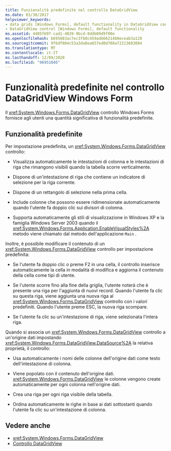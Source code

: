 ```yaml
---
title: Funzionalità predefinite nel controllo DataGridView
ms.date: 03/30/2017
helpviewer_keywords:
- data grids [Windows Forms], default functionality in DataGridView control
- DataGridView control [Windows Forms], default functionality
ms.assetid: 4405f697-cad1-4839-9bcd-8ddb09d9f00e
ms.openlocfilehash: b695883ac7ec3fb0c459adb66214b0eceab3a128
ms.sourcegitcommit: 9f6df084c53a3da0ea657ed0d708a72213683084
ms.translationtype: MT
ms.contentlocale: it-IT
ms.lasthandoff: 12/09/2020
ms.locfileid: "96951046"
---
```

# <a name="default-functionality-in-the-windows-forms-datagridview-control"></a>Funzionalità predefinite nel controllo DataGridView Windows Form
Il <xref:System.Windows.Forms.DataGridView> controllo Windows Forms fornisce agli utenti una quantità significativa di funzionalità predefinite.  
  
## <a name="default-functionality"></a>Funzionalità predefinite  
 Per impostazione predefinita, un <xref:System.Windows.Forms.DataGridView> controllo:  
  
- Visualizza automaticamente le intestazioni di colonna e le intestazioni di riga che rimangono visibili quando la tabella scorre verticalmente.  
  
- Dispone di un'intestazione di riga che contiene un indicatore di selezione per la riga corrente.  
  
- Dispone di un rettangolo di selezione nella prima cella.  
  
- Include colonne che possono essere ridimensionate automaticamente quando l'utente fa doppio clic sui divisori di colonna.  
  
- Supporta automaticamente gli stili di visualizzazione in Windows XP e la famiglia Windows Server 2003 quando il <xref:System.Windows.Forms.Application.EnableVisualStyles%2A> metodo viene chiamato dal metodo dell'applicazione `Main` .  
  
 Inoltre, è possibile modificare il contenuto di un <xref:System.Windows.Forms.DataGridView> controllo per impostazione predefinita:  
  
- Se l'utente fa doppio clic o preme F2 in una cella, il controllo inserisce automaticamente la cella in modalità di modifica e aggiorna il contenuto della cella come tipi di utente.  
  
- Se l'utente scorre fino alla fine della griglia, l'utente noterà che è presente una riga per l'aggiunta di nuovi record. Quando l'utente fa clic su questa riga, viene aggiunta una nuova riga al <xref:System.Windows.Forms.DataGridView> controllo con i valori predefiniti. Quando l'utente preme ESC, la nuova riga scompare.  
  
- Se l'utente fa clic su un'intestazione di riga, viene selezionata l'intera riga.  
  
 Quando si associa un <xref:System.Windows.Forms.DataGridView> controllo a un'origine dati impostando <xref:System.Windows.Forms.DataGridView.DataSource%2A> la relativa proprietà, il controllo:  
  
- Usa automaticamente i nomi delle colonne dell'origine dati come testo dell'intestazione di colonna.  
  
- Viene popolato con il contenuto dell'origine dati. <xref:System.Windows.Forms.DataGridView> le colonne vengono create automaticamente per ogni colonna nell'origine dati.  
  
- Crea una riga per ogni riga visibile della tabella.  
  
- Ordina automaticamente le righe in base ai dati sottostanti quando l'utente fa clic su un'intestazione di colonna.  
  
## <a name="see-also"></a>Vedere anche

- <xref:System.Windows.Forms.DataGridView>
- [Controllo DataGridView](datagridview-control-windows-forms.md)

